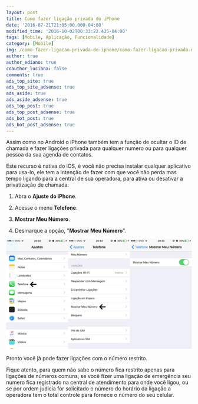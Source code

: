 ```yaml
---
layout: post
title: Como fazer ligação privada do iPhone
date: '2016-07-21T21:05:00.000-04:00'
modified_time: '2016-10-02T00:33:22.435-04:00'
tags: [Mobile, Aplicação, Funcionalidade]
category: [Mobile]
img: /como-fazer-ligacao-privada-do-iphone/como-fazer-ligacao-privada-do-iphone.jpg
author: true
author_ediano: true
coauthor_luciana: false
comments: true
ads_top_site: true
ads_top_site_adsense: true
ads_aside: true
ads_aside_adsense: true
ads_top_post: true
ads_top_post_adsense: true
ads_bot_post: true
ads_bot_post_adsense: true
---
```


Assim como no Android o iPhone também tem a função de ocultar o ID de chamada e fazer ligações privada para qualquer numero ou para qualquer pessoa da sua agenda de contatos.

Este recurso é nativa do iOS, é você não precisa instalar qualquer aplicativo para usa-lo, ele tem a intenção de fazer com que você não perda mas tempo ligando para a central de sua operadora, para ativa ou desativar a privatização de chamada.

1. Abra o **Ajuste do iPhone**.

2. Acesse o menu **Telefone**.

3. **Mostrar Meu Número**.

4. Desmarque a opção, "**Mostrar Meu Número**".

![Ajuste de ligação do Iphone](/img/post/como-fazer-ligacao-privada-do-iphone/ligacao-iphone.png)

Pronto você já pode fazer ligações com o número restrito.

Fique atento, para quem não sabe o número fica restrito apenas para ligações de números comuns, se você fizer uma ligação de emergência seu numero fica registrado na central de atendimento para onde você ligou, ou se por ordem judicia for solicitado o número do horário da ligação a operadora tem o total controle para fornece o número do seu celular.